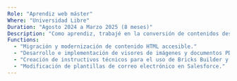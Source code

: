 ```yaml
---
Role: "Aprendiz web máster"
Where: "Universidad Libre"
Duration: "Agosto 2024 a Marzo 2025 (8 meses)"
Description: "Como aprendiz, trabajé en la conversión de contenidos desde documentos a HTML5, integrándolos en el CMS institucional. Modernicé estructuras HTML aplicando buenas prácticas de accesibilidad (WCAG) y desarrollé manuales de uso para Bricks Builder y WordPress, orientados a la creación de sitios accesibles y la publicación de contenidos."
Functions:
  - "Migración y modernización de contenido HTML accesible."
  - "Desarrollo e implementación de visores de imágenes y documentos PDF."
  - "Creación de instructivos técnicos para el uso de Bricks Builder y WordPress."
  - "Modificación de plantillas de correo electrónico en Salesforce."
---
```

